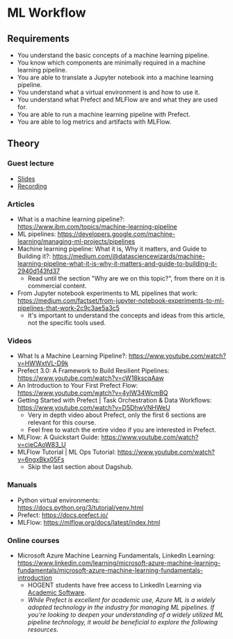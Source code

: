# ML Workflow

## Requirements

-   You understand the basic concepts of a machine learning pipeline.
-   You know which components are minimally required in a machine learning pipeline.
-   You are able to translate a Jupyter notebook into a machine learning pipeline.
-   You understand what a virtual environment is and how to use it.
-   You understand what Prefect and MLFlow are and what they are used for.
-   You are able to run a machine learning pipeline with Prefect.
-   You are able to log metrics and artifacts with MLFlow.

## Theory

### Guest lecture

-   [Slides](./assets/03/03-ml-workflow.pdf)
-   [Recording](https://hogent.cloud.panopto.eu/Panopto/Pages/Viewer.aspx?id=0f6fe5ff-562a-43bd-b356-b20900878950)

### Articles

-   What is a machine learning pipeline?: https://www.ibm.com/topics/machine-learning-pipeline
-   ML pipelines: https://developers.google.com/machine-learning/managing-ml-projects/pipelines
-   Machine learning pipeline: What it is, Why it matters, and Guide to Building it?: https://medium.com/@datasciencewizards/machine-learning-pipeline-what-it-is-why-it-matters-and-guide-to-building-it-2940d143fd37
    -   Read until the section "Why are we on this topic?", from there on it is commercial content.
-   From Jupyter notebook experiments to ML pipelines that work: https://medium.com/factset/from-jupyter-notebook-experiments-to-ml-pipelines-that-work-2c9c3ae5a3c5
    -   It's important to understand the concepts and ideas from this article, not the specific tools used.

### Videos

-   What Is a Machine Learning Pipeline?: https://www.youtube.com/watch?v=HWWxtVL-D9k
-   Prefect 3.0: A Framework to Build Resilient Pipelines: https://www.youtube.com/watch?v=cW18kscqAaw
-   An Introduction to Your First Prefect Flow: https://www.youtube.com/watch?v=4yIW34WcmBQ
-   Getting Started with Prefect | Task Orchestration & Data Workflows: https://www.youtube.com/watch?v=D5DhwVNHWeU
    -   Very in depth video about Prefect, only the first 6 sections are relevant for this course.
    -   Feel free to watch the entire video if you are interested in Prefect.
-   MLFlow: A Quickstart Guide: https://www.youtube.com/watch?v=cjeCAoW83_U
-   MLFlow Tutorial | ML Ops Tutorial: https://www.youtube.com/watch?v=6ngxBkx05Fs
    -   Skip the last section about Dagshub.

### Manuals

-   Python virtual environments: https://docs.python.org/3/tutorial/venv.html
-   Prefect: https://docs.prefect.io/
-   MLFlow: https://mlflow.org/docs/latest/index.html

### Online courses

-   Microsoft Azure Machine Learning Fundamentals, LinkedIn Learning: https://www.linkedin.com/learning/microsoft-azure-machine-learning-fundamentals/microsoft-azure-machine-learning-fundamentals-introduction
    -   HOGENT students have free access to LinkedIn Learning via [Academic Software](http://academicsoftware.eu/).
    -   _While Prefect is excellent for academic use, Azure ML is a widely adopted technology in the industry for managing ML pipelines. If you're looking to deepen your understanding of a widely utilized ML pipeline technology, it would be beneficial to explore the following resources._
